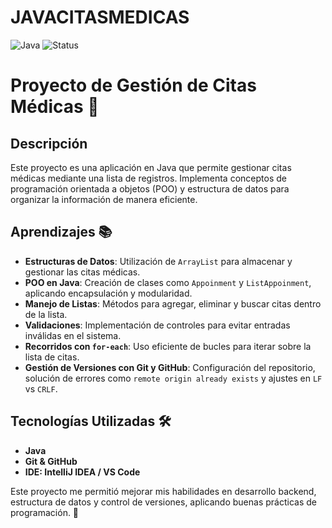 ﻿# JAVACITASMEDICAS
![Java](https://img.shields.io/badge/Java-21-%23ED8B00?logo=java&logoColor=white)
![Status](https://img.shields.io/badge/Status-Completado-%2300C853)
# Proyecto de Gestión de Citas Médicas 🏥  

## Descripción  
Este proyecto es una aplicación en Java que permite gestionar citas médicas mediante una lista de registros. Implementa conceptos de programación orientada a objetos (POO) y estructura de datos para organizar la información de manera eficiente.  

## Aprendizajes 📚  
- **Estructuras de Datos**: Utilización de `ArrayList` para almacenar y gestionar las citas médicas.  
- **POO en Java**: Creación de clases como `Appoinment` y `ListAppoinment`, aplicando encapsulación y modularidad.  
- **Manejo de Listas**: Métodos para agregar, eliminar y buscar citas dentro de la lista.  
- **Validaciones**: Implementación de controles para evitar entradas inválidas en el sistema.  
- **Recorridos con `for-each`**: Uso eficiente de bucles para iterar sobre la lista de citas.  
- **Gestión de Versiones con Git y GitHub**: Configuración del repositorio, solución de errores como `remote origin already exists` y ajustes en `LF` vs `CRLF`.  

## Tecnologías Utilizadas 🛠  
- **Java**  
- **Git & GitHub**  
- **IDE: IntelliJ IDEA / VS Code**  

Este proyecto me permitió mejorar mis habilidades en desarrollo backend, estructura de datos y control de versiones, aplicando buenas prácticas de programación. 🚀  
